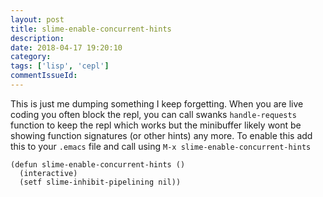 ```yaml
---
layout: post
title: slime-enable-concurrent-hints
description:
date: 2018-04-17 19:20:10
category:
tags: ['lisp', 'cepl']
commentIssueId:
---
```


This is just me dumping something I keep forgetting. When you are live coding you often block the repl, you can call swanks `handle-requests` function to keep the repl which works but the minibuffer likely wont be showing function signatures (or other hints) any more. To enable this add this to your `.emacs` file and call using `M-x slime-enable-concurrent-hints`

```
(defun slime-enable-concurrent-hints ()
  (interactive)
  (setf slime-inhibit-pipelining nil))
```
